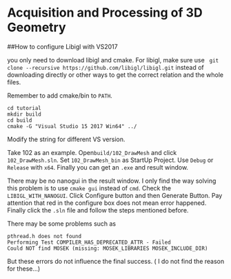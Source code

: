 # Acquisition and Processing of 3D Geometry



##How to configure Libigl with VS2017

you only need to download libigl and cmake. For libigl, make sure use ` git clone --recursive https://github.com/libigl/libigl.git` instead of downloading directly or other ways to get the correct relation and the whole files.

Remember to add cmake/bin to `PATH`.

```
cd tutorial
mkdir build
cd build
cmake -G "Visual Studio 15 2017 Win64" ../
```

Modify the string for different VS version.

Take 102 as an example. Open`build/102_DrawMesh` and click `102_DrawMesh.sln`. Set `102_DrawMesh_bin` as StartUp Project. Use `Debug` or `Release` with `x64`. Finally you can get an `.exe` and result window.

There may be no nanogui in the result window. I only find the way solving this problem is to use `cmake gui`  instead of `cmd`. Check the `LIBIGL_WITH_NANOGUI`. Click Configure button and then Generate Button. Pay attention that red in the configure box does not mean error happened. Finally click the `.sln` file and follow the steps mentioned before.

There may be some problems such as 

```
pthread.h does not found
Performing Test COMPILER_HAS_DEPRECATED_ATTR - Failed
Could NOT find MOSEK (missing: MOSEK_LIBRARIES MOSEK_INCLUDE_DIR)
```

But these errors do not influence the final success. ( I do not find the reason for these...)
